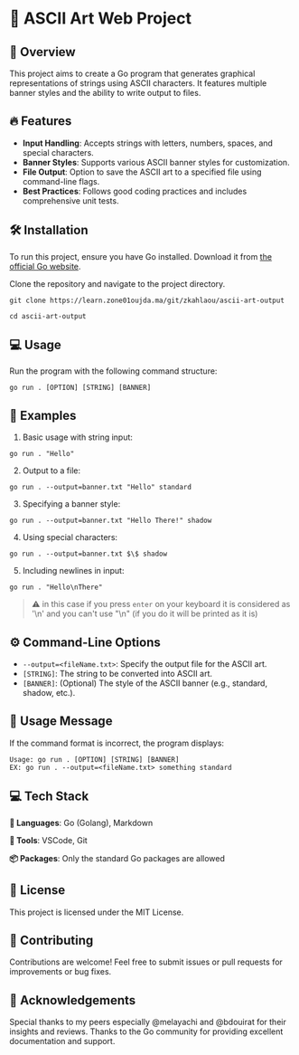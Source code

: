 # 🚀 ASCII Art Web Project

## 🌟 Overview
This project aims to create a Go program that generates graphical representations of strings using ASCII characters. It features multiple banner styles and the ability to write output to files.

## 🔥 Features
- **Input Handling**: Accepts strings with letters, numbers, spaces, and special characters.
- **Banner Styles**: Supports various ASCII banner styles for customization.
- **File Output**: Option to save the ASCII art to a specified file using command-line flags.
- **Best Practices**: Follows good coding practices and includes comprehensive unit tests.

## 🛠 Installation
To run this project, ensure you have Go installed. Download it from [the official Go website](https://golang.org/dl/).

Clone the repository and navigate to the project directory.

```bas
git clone https://learn.zone01oujda.ma/git/zkahlaou/ascii-art-output
```
```bas
cd ascii-art-output
```


## 💻 Usage
Run the program with the following command structure:
```bas
go run . [OPTION] [STRING] [BANNER]
```

## 🧪 Examples
1. Basic usage with string input:
```bas
go run . "Hello"
```
2. Output to a file:
```bas
go run . --output=banner.txt "Hello" standard
```
3. Specifying a banner style:
```bas
go run . --output=banner.txt "Hello There!" shadow
```
4. Using special characters:
```bas
go run . --output=banner.txt $\$ shadow
```
5. Including newlines in input:
```bas
go run . "Hello\nThere"
```
> ⚠️ in this case if you press `enter` on your keyboard it is considered as '\n' and you can't use "\n" (if you do it will be printed as it is)

## ⚙️ Command-Line Options
- `--output=<fileName.txt>`: Specify the output file for the ASCII art.
- `[STRING]`: The string to be converted into ASCII art.
- `[BANNER]`: (Optional) The style of the ASCII banner (e.g., standard, shadow, etc.).

## 📜 Usage Message
If the command format is incorrect, the program displays:
```bas
Usage: go run . [OPTION] [STRING] [BANNER]
EX: go run . --output=<fileName.txt> something standard
```

## 💻 Tech Stack

**🦄 Languages**:   Go (Golang), Markdown<br> 

**💼 Tools**:   VSCode, Git<br> 

**📦 Packages**:  Only the standard Go packages are allowed <br>

## 📜 License
This project is licensed under the MIT License.

## 🌟 Contributing
Contributions are welcome! Feel free to submit issues or pull requests for improvements or bug fixes.

## 📝 Acknowledgements
Special thanks to my peers especially @melayachi and @bdouirat for their insights and reviews. Thanks to the Go community for providing excellent documentation and support.
